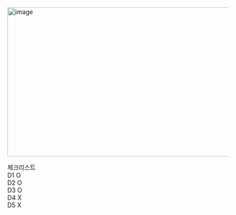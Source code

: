 <img width="966" height="340" alt="image" src="https://github.com/user-attachments/assets/18eecbee-05ed-4e43-afd5-a08ce0c6577b" />

체크리스트
<br>
D1  O 
<br>
D2 O
<br>
D3 O
<br>
D4 X
<br>
D5 X
<br>
